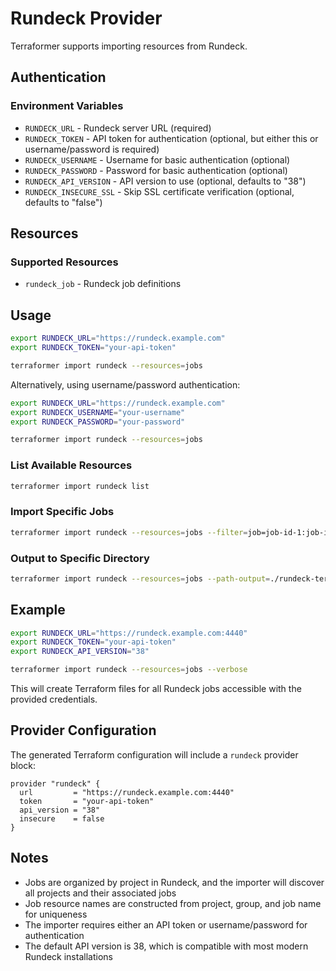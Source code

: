 # Rundeck Provider

Terraformer supports importing resources from Rundeck.

## Authentication

### Environment Variables

* `RUNDECK_URL` - Rundeck server URL (required)
* `RUNDECK_TOKEN` - API token for authentication (optional, but either this or username/password is required)
* `RUNDECK_USERNAME` - Username for basic authentication (optional)
* `RUNDECK_PASSWORD` - Password for basic authentication (optional)
* `RUNDECK_API_VERSION` - API version to use (optional, defaults to "38")
* `RUNDECK_INSECURE_SSL` - Skip SSL certificate verification (optional, defaults to "false")

## Resources

### Supported Resources

- `rundeck_job` - Rundeck job definitions

## Usage

```bash
export RUNDECK_URL="https://rundeck.example.com"
export RUNDECK_TOKEN="your-api-token"

terraformer import rundeck --resources=jobs
```

Alternatively, using username/password authentication:

```bash
export RUNDECK_URL="https://rundeck.example.com"
export RUNDECK_USERNAME="your-username"
export RUNDECK_PASSWORD="your-password"

terraformer import rundeck --resources=jobs
```

### List Available Resources

```bash
terraformer import rundeck list
```

### Import Specific Jobs

```bash
terraformer import rundeck --resources=jobs --filter=job=job-id-1:job-id-2
```

### Output to Specific Directory

```bash
terraformer import rundeck --resources=jobs --path-output=./rundeck-terraform
```

## Example

```bash
export RUNDECK_URL="https://rundeck.example.com:4440"
export RUNDECK_TOKEN="your-api-token"
export RUNDECK_API_VERSION="38"

terraformer import rundeck --resources=jobs --verbose
```

This will create Terraform files for all Rundeck jobs accessible with the provided credentials.

## Provider Configuration

The generated Terraform configuration will include a `rundeck` provider block:

```hcl
provider "rundeck" {
  url         = "https://rundeck.example.com:4440"
  token       = "your-api-token"
  api_version = "38"
  insecure    = false
}
```

## Notes

- Jobs are organized by project in Rundeck, and the importer will discover all projects and their associated jobs
- Job resource names are constructed from project, group, and job name for uniqueness
- The importer requires either an API token or username/password for authentication
- The default API version is 38, which is compatible with most modern Rundeck installations